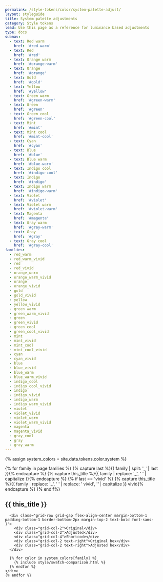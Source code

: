 ```yaml
---
permalink: /style-tokens/color/system-palette-adjust/
layout: styleguide
title: System palette adjustments
category: Style tokens
lead: Use this page as a reference for luminance based adjustments
type: docs
subnav:
  - text: Red warm
    href: '#red-warm'
  - text: Red
    href: '#red'
  - text: Orange warm
    href: '#orange-warm'
  - text: Orange
    href: '#orange'
  - text: Gold
    href: '#gold'
  - text: Yellow
    href: '#yellow'
  - text: Green warm
    href: '#green-warm'
  - text: Green
    href: '#green'
  - text: Green cool
    href: '#green-cool'
  - text: Mint
    href: '#mint'
  - text: Mint cool
    href: '#mint-cool'
  - text: Cyan
    href: '#cyan'
  - text: Blue
    href: '#blue'
  - text: Blue warm
    href: '#blue-warm'
  - text: Indigo cool
    href: '#indigo-cool'
  - text: Indigo
    href: '#indigo'
  - text: Indigo warm
    href: '#indigo-warm'
  - text: Violet
    href: '#violet'
  - text: Violet warm
    href: '#violet-warm'
  - text: Magenta
    href: '#magenta'
  - text: Gray warm
    href: '#gray-warm'
  - text: Gray
    href: '#gray'
  - text: Gray cool
    href: '#gray-cool'
families:
  - red_warm
  - red_warm_vivid
  - red
  - red_vivid
  - orange_warm
  - orange_warm_vivid
  - orange
  - orange_vivid
  - gold
  - gold_vivid
  - yellow
  - yellow_vivid
  - green_warm
  - green_warm_vivid
  - green
  - green_vivid
  - green_cool
  - green_cool_vivid
  - mint
  - mint_vivid
  - mint_cool
  - mint_cool_vivid
  - cyan
  - cyan_vivid
  - blue
  - blue_vivid
  - blue_warm
  - blue_warm_vivid
  - indigo_cool
  - indigo_cool_vivid
  - indigo
  - indigo_vivid
  - indigo_warm
  - indigo_warm_vivid
  - violet
  - violet_vivid
  - violet_warm
  - violet_warm_vivid
  - magenta
  - magenta_vivid
  - gray_cool
  - gray
  - gray_warm
---
```


{% assign system_colors = site.data.tokens.color.system %}

<div class="padding-top-3 text-normal maxw-tablet-lg">
  {% for family in page.families %}
    {% capture last %}{{ family | split: '_' | last }}{% endcapture %}
    {% capture this_title %}{{ family | replace: '_', ' ' | capitalize }}{% endcapture %}
    {% if last == 'vivid' %}
      {% capture this_title %}{{ family | replace: '_', ' ' | replace: ' vivid', '' | capitalize }}<span class="text-normal"> vivid</span>{% endcapture %}
    {% endif%}
    <div class="bg-white padding-y-2 padding-x-3 radius-md border border-base-light margin-bottom-2">
      <h2 class="font-sans-10 margin-top-0 margin-bottom-1 text-ink" id="{{ family | replace: '_', '-' }}">{{ this_title }}</h2>

      <div class="grid-row grid-gap flex-align-center margin-bottom-1 padding-bottom-1 border-bottom-2px margin-top-2 text-bold font-sans-1">
        <div class="grid-col-2">Original</div>
        <div class="grid-col-2">Adjusted</div>
        <div class="grid-col-4">Shortcode</div>
        <div class="grid-col-2 text-right">Original hex</div>
        <div class="grid-col-2 text-right">Adjusted hex</div>
      </div>

      {% for color in system_colors[family] %}
        {% include style/swatch-comparison.html %}
      {% endfor %}
    </div>
    {% endfor %}
</div>
